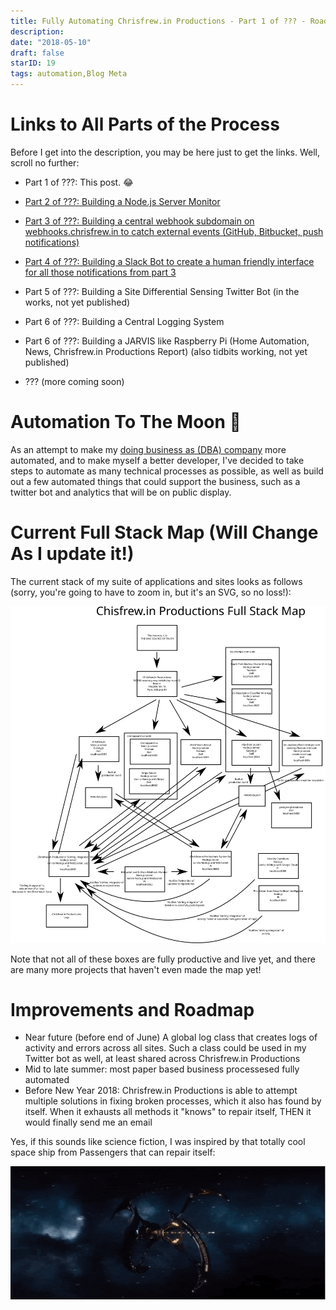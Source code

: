 ```yaml
---
title: Fully Automating Chrisfrew.in Productions - Part 1 of ??? - Roadmap and Links to Entire Process
description:
date: "2018-05-10"
draft: false
starID: 19
tags: automation,Blog Meta
---
```


# Links to All Parts of the Process

Before I get into the description, you may be here just to get the links. Well, scroll no further:

- Part 1 of ???: This post. 😂
- [Part 2 of ???: Building a Node.js Server Monitor](https://chrisfrew.in/blog/fully-automating-chrisfrew-in-productions-part-2-of-building-a-node-js-server-monitor/)
- [Part 3 of ???: Building a central webhook subdomain on webhooks.chrisfrew.in to catch external events (GitHub, Bitbucket, push notifications)](https://chrisfrew.in/blog/fully-automating-chrisfrew-in-productions-part-3-of-github-webhook-monitor/)
- [Part 4 of ???: Building a Slack Bot to create a human friendly interface for all those notifications from part 3](https://chrisfrew.in/blog/fully-automating-chrisfrew-in-productions-part-4-of-building-a-slack-bot/)
- Part 5 of ???: Building a Site Differential Sensing Twitter Bot (in the works, not yet published)
- Part 6 of ???: Building a Central Logging System
- Part 6 of ???: Building a JARVIS like Raspberry Pi (Home Automation, News, Chrisfrew.in Productions Report) (also tidbits working, not yet published)

- ??? (more coming soon)

# Automation To The Moon :rocket:

As an attempt to make my [doing business as (DBA) company](https://chrisfrew.in/introducing-chrisfrewin-productions/) more automated, and to make myself a better developer, I've decided to take steps to automate as many technical processes as possible, as well as build out a few automated things that could support the business, such as a twitter bot and analytics that will be on public display.

# Current Full Stack Map (Will Change As I update it!)

The current stack of my suite of applications and sites looks as follows (sorry, you're going to have to zoom in, but it's an SVG, so no loss!):

![The Chrisfrew.in Productions Full Stack Map](full-stack-map.svg)

Note that not all of these boxes are fully productive and live yet, and there are many more projects that haven't even made the map yet!

# Improvements and Roadmap

- Near future (before end of June) A global log class that creates logs of activity and errors across all sites. Such a class could be used in my Twitter bot as well, at least shared across Chrisfrew.in Productions
- Mid to late summer: most paper based business processesed fully automated
- Before New Year 2018: Chrisfrew.in Productions is able to attempt multiple solutions in fixing broken processes, which it also has found by itself. When it exhausts all methods it "knows" to repair itself, THEN it would finally send me an email

Yes, if this sounds like science fiction, I was inspired by that totally cool space ship from Passengers that can repair itself:

![Yeah, that cool ship.](passengers-ship.gif)
